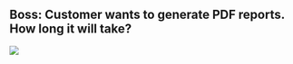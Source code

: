 ## Boss: Customer wants to generate PDF reports. How long it will take?

<img src="my-face-vs-my-soul-sock-inside-outside-comparison.jpg">